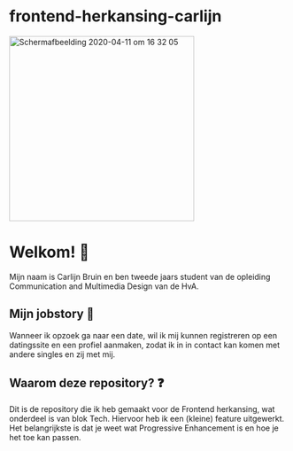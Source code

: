 # frontend-herkansing-carlijn

<img width="334" alt="Schermafbeelding 2020-04-11 om 16 32 05" src="https://user-images.githubusercontent.com/59669604/79046567-0ac29000-7c12-11ea-9d2d-f5a44a348ca5.png">

# Welkom! :wave:

Mijn naam is Carlijn Bruin en ben tweede jaars student van de opleiding Communication and Multimedia Design van de HvA.

## Mijn jobstory :briefcase:

Wanneer ik opzoek ga naar een date, wil ik mij kunnen registreren op een datingssite en een profiel aanmaken, zodat ik in in contact kan komen met andere singles en zij met mij.

## Waarom deze repository? :question:

Dit is de repository die ik heb gemaakt voor de Frontend herkansing, wat onderdeel is van blok Tech. Hiervoor heb ik een (kleine) feature uitgewerkt.
Het belangrijkste is dat je weet wat Progressive Enhancement is en hoe je het toe kan passen.
